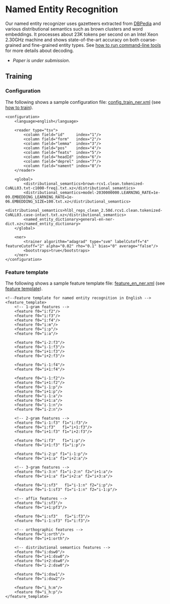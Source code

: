 # Named Entity Recognition

Our named entity recognizer uses gazetteers extracted from [DBPedia](http://dbpedia.org) and various distributional semantics such as brown clusters and word embeddings. It processes about 23K tokens per second on an Intel Xeon 2.30GHz machine and shows state-of-the-art accuracy on both coarse-grained and fine-grained entity types. See [how to run command-line tools](../quick_start/command_line_tools.md) for more details about decoding.

* _Paper is under submission_.

## Training

### Configuration

The following shows a sample configuration file: [config\_train_ner.xml](https://github.com/clir/clearnlp/blob/master/src/main/resources/configure/config_train_ner.xml) (see [how to train](../quick_start/train.md)).

```
<configuration>
    <language>english</language>

    <reader type="tsv">
        <column field="id"     index="1"/>
        <column field="form"   index="2"/>
        <column field="lemma"  index="3"/>
        <column field="pos"    index="4"/>
        <column field="feats"  index="5"/>
        <column field="headId" index="6"/>
        <column field="deprel" index="7"/>
        <column field="nament" index="8"/>
    </reader>

    <global>
        <distributional_semantics>brown-rcv1.clean.tokenized-CoNLL03.txt-c1000-freq1.txt.xz</distributional_semantics>
        <distributional_semantics>model-2030000000.LEARNING_RATE=1e-09.EMBEDDING_LEARNING_RATE=1e-06.EMBEDDING_SIZE=100.txt.xz</distributional_semantics>
        <distributional_semantics>hlbl_reps_clean_2.50d.rcv1.clean.tokenized-CoNLL03.case-intact.txt.xz</distributional_semantics>
        <named_entity_dictionary>general-en-ner-dict.xz</named_entity_dictionary>
    </global>

	<ner>
        <trainer algorithm="adagrad" type="svm" labelCutoff="4" featureCutoff="2" alpha="0.02" rho="0.1" bias="0" average="false"/>
        <bootstraps>true</bootstraps>
    </ner>
</configuration>
```

### Feature template

The following shows a sample feature template file: [feature\_en_ner.xml](https://github.com/clir/clearnlp/blob/master/src/main/resources/features/feature_en_ner.xml) (see [feature template](../formats/feature_template.md)).

```
<!--Feature template for named entity recognition in English -->
<feature_template>
    <!-- 1-gram features -->
	<feature f0="i:f2"/>
	<feature f0="i:f3"/>
	<feature f0="i:f4"/>
	<feature f0="i:m"/>
	<feature f0="i:p"/>
	<feature f0="i:a"/>

	<feature f0="i-2:f3"/>
	<feature f0="i-1:f3"/>
	<feature f0="i+1:f3"/>
	<feature f0="i+2:f3"/>

	<feature f0="i-1:f4"/>
	<feature f0="i+1:f4"/>

	<feature f0="i-1:f2"/>
	<feature f0="i+1:f2"/>
	<feature f0="i-1:p"/>
	<feature f0="i+1:p"/>
	<feature f0="i-1:a"/>
	<feature f0="i+1:a"/>
	<feature f0="i-1:n"/>
	<feature f0="i-2:n"/>

	<!-- 2-gram features -->
	<feature f0="i-1:f3" f1="i:f3"/>
	<feature f0="i:f3"   f1="i+1:f3"/>
	<feature f0="i+1:f3" f1="i+2:f3"/>

	<feature f0="i:f3"   f1="i:p"/>
	<feature f0="i+1:f3" f1="i:p"/>

	<feature f0="i-2:p" f1="i-1:p"/>
	<feature f0="i+1:a" f1="i+2:a"/>

	<!-- 3-gram features -->
	<feature f0="i-3:n" f1="i-2:n" f2="i+1:a"/>
	<feature f0="i+1:a" f1="i+2:a" f2="i+3:a"/>

	<feature f0="i:sf3"   f1="i-1:n" f2="i:p"/>
	<feature f0="i-1:sf3" f1="i-1:n" f2="i-1:p"/>

    <!-- affix features -->
	<feature f0="i:sf3"/>
	<feature f0="i+1:pf3"/>

	<feature f0="i:sf3"   f1="i:f3"/>
	<feature f0="i-1:sf3" f1="i:f3"/>

    <!-- orthographic features -->
	<feature f0="i:orth"/>
	<feature f0="i+1:orth"/>

    <!-- distributional semantics features -->
	<feature f0="i:dsw0"/>
	<feature f0="i+1:dsw0"/>
	<feature f0="i+2:dsw0"/>
	<feature f0="i-2:dsw0"/>

	<feature f0="i:dsw1"/>
	<feature f0="i:dsw2"/>

    <feature f0="i_h:m"/>
    <feature f0="i_h:p"/>
</feature_template>
```